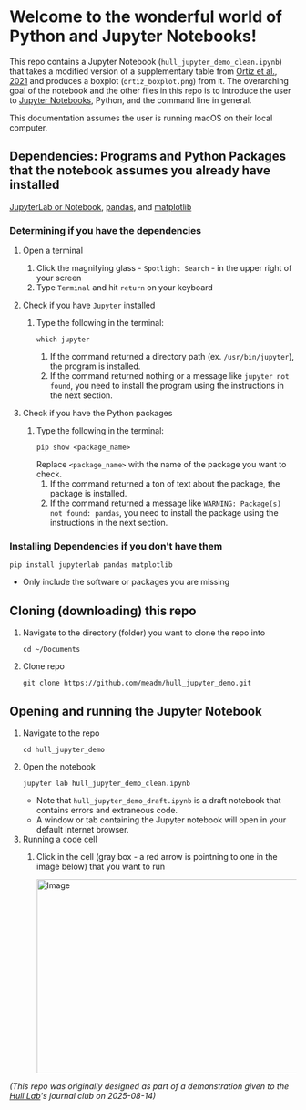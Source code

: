 # Welcome to the wonderful world of Python and Jupyter Notebooks!
This repo contains a Jupyter Notebook (`hull_jupyter_demo_clean.ipynb`) that takes a modified version of a supplementary table from [Ortiz et al., 2021](https://journals.asm.org/doi/10.1128/mbio.01672-21) and produces a boxplot (`ortiz_boxplot.png`) from it. The overarching goal of the notebook and the other files in this repo is to introduce the user to [Jupyter Notebooks](https://jupyter.org/), Python, and the command line in general.

This documentation assumes the user is running macOS on their local computer.

## Dependencies: Programs and Python Packages that the notebook assumes you already have installed
[JupyterLab or Notebook](https://jupyter.org/), [pandas](https://pandas.pydata.org/), and [matplotlib](https://matplotlib.org/)

### Determining if you have the dependencies
1. Open a terminal
    1. Click the magnifying glass - `Spotlight Search` - in the upper right of your screen
    2. Type `Terminal` and hit `return` on your keyboard
1. Check if you have `Jupyter` installed
    1. Type the following in the terminal:
        ```
        which jupyter
        ```
        1. If the command returned a directory path (ex. `/usr/bin/jupyter`), the program is installed.
        2. If the command returned nothing or a message like `jupyter not found`, you need to install the program using the instructions in the next section.

3. Check if you have the Python packages
    1. Type the following in the terminal:
        ```
        pip show <package_name>
        ```
        Replace `<package_name>` with the name of the package you want to check.
       1. If the command returned a ton of text about the package, the package is installed.
       2. If the command returned a message like `WARNING: Package(s) not found: pandas`, you need to install the package using the instructions in the next section.
### Installing Dependencies if you don't have them
```
pip install jupyterlab pandas matplotlib
```
- Only include the software or packages you are missing
  
## Cloning (downloading) this repo
1. Navigate to the directory (folder) you want to clone the repo into
    ```
    cd ~/Documents
    ```
2. Clone repo
    ```
    git clone https://github.com/meadm/hull_jupyter_demo.git
    ```

## Opening and running the Jupyter Notebook
1. Navigate to the repo
   ```
   cd hull_jupyter_demo
   ```
2. Open the notebook
   ```
   jupyter lab hull_jupyter_demo_clean.ipynb
   ```
   - Note that `hull_jupyter_demo_draft.ipynb` is a draft notebook that contains errors and extraneous code.
   - A window or tab containing the Jupyter notebook will open in your default internet browser.
3. Running a code cell
   1. Click in the cell (gray box - a red arrow is pointning to one in the image below) that you want to run

      <img width="700" height="340" alt="Image" src="https://github.com/user-attachments/assets/4cd5b8af-0da7-4e13-88cc-0e523469cae8" />   




*(This repo was originally designed as part of a demonstration given to the [Hull Lab](https://hulllab.bmolchem.wisc.edu/dr-christina-hull-2/)'s journal club on 2025-08-14)*

